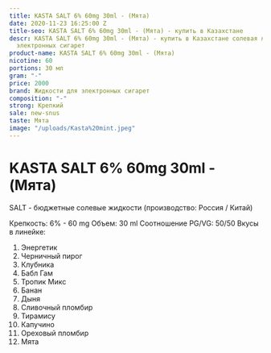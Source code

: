 ```yaml
---
title: KASTA SALT 6% 60mg 30ml - (Мята)
date: 2020-11-23 16:25:00 Z
title-seo: KASTA SALT 6% 60mg 30ml - (Мята) - купить в Казахстане
descr: KASTA SALT 6% 60mg 30ml - (Мята) - купить в Казахстане солевая жидкость для
  электронных сигарет
product-name: KASTA SALT 6% 60mg 30ml - (Мята)
nicotine: 60
portions: 30 мл
gram: "-"
price: 2000
brand: Жидкости для электронных сигарет
composition: "-"
strong: Крепкий
sale: new-snus
taste: Мята
image: "/uploads/Kasta%20mint.jpeg"
---
```


# KASTA SALT 6% 60mg 30ml - (Мята)

SALT - бюджетные солевые жидкости (производство: Россия / Китай)

Крепкость: 6% - 60 mg Объем: 30 ml Соотношение PG/VG: 50/50 Вкусы в линейке:

1. Энергетик
2. Черничный пирог
3. Клубника
4. Бабл Гам
5. Тропик Микс
6. Банан
7. Дыня
8. Сливочный пломбир
9. Тирамису
10. Капучино
11. Ореховый пломбир
12. Мята